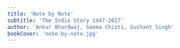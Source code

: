 ```yaml
---
title: 'Note by Note'
subtitle: 'The India Story 1947-2017'
author: 'Ankur Bhardwaj, Seema Chisti, Sushant Singh'
bookCover: 'note-by-note.jpg'
---
```

